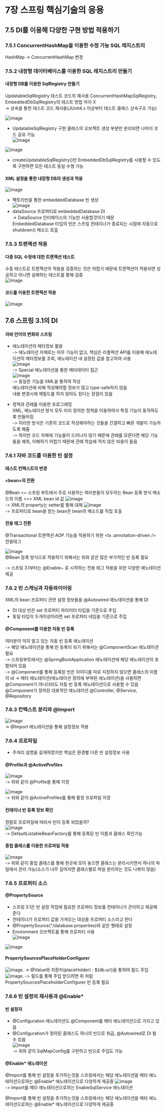 # 7장 스프링 핵심기술의 응용

## 7.5 DI를 이용해 다양한 구현 방법 적용하기
### 7.5.1 ConcurrentHashMap을 이용한 수정 가능 SQL 레지스트리 
HashMap -> ConcurrentHashMap 변경  
### 7.5.2 내장형 데이터베이스를 이용한 SQL 레지스트리 만들기
#### 내장형 DB를 이용한 SqlRegistry 만들기

UpdatableSqlRegistry 테스트 코드의 재사용
ConcurrentHashMapSqlRegistry, EmbeddedDbSqlRegistry의 테스트 방법 차이 X  
-> 상속을 통한 테스트 코드 재사용(JUnit4.x 이상부터 테스트 클래스 상속구조 가능)

![image](https://user-images.githubusercontent.com/18495291/235968155-9dddc177-bbcd-4228-ab48-2f139b4c5b42.png)  
- UpdatableSqlRegistry 구현 클래스의 오브젝트 생성 부분만 분리되면 나머지 코드 공유 가능  
![image](https://user-images.githubusercontent.com/18495291/235968255-21d552ac-8af1-4d3e-8805-5c0bb60c3ab8.png) 

![image](https://user-images.githubusercontent.com/18495291/235969785-ff65e484-4192-4425-af66-94df31aeb458.png)
- createUpdatableSqlRegistry()만 EmbeddedDbSqlRegistry를 사용할 수 있도록 구현하면 모든 테스트 동일 수행 가능  

#### XML 설정을 통한 내장형 DB의 생성과 적용

![image](https://user-images.githubusercontent.com/18495291/235971080-156a66f3-3521-4b13-a6b3-31ca9cdd4669.png)
- 팩토리빈을 통한 embeddedDatabase 빈 생성  
![image](https://user-images.githubusercontent.com/18495291/235971312-fd315b1a-a790-4491-b0a3-6de7d96cc095.png)
- dataSource 프로퍼티로 embeddedDatabase DI  
-> DataSource 인터페이스의 기능만 사용할것이기 때문  
EmbeddedDatabase 타입의 빈은 스프링 컨테이너가 종료되는 시점에 자동으로 shutdown() 메소드 호출  

### 7.5.3 트랜잭션 적용  
#### 다중 SQL 수정에 대한 트랜잭션 테스트
수동 테스트로 트랜잭션의 적용을 검증하는 것은 어렵기 때문에 트랜잭션이 적용되면 성공하고 아니면 실패하는 테스트를 통해 검증  
![image](https://user-images.githubusercontent.com/18495291/236244280-f93d69a0-edc5-4419-bc10-5503cce45d70.png)

#### 코드를 이용한 트랜잭션 적용
![image](https://user-images.githubusercontent.com/18495291/236244775-d9e1a620-456f-4234-a4df-ce7867ade29a.png)

## 7.6 스프링 3.1의 DI
#### 자바 언어의 변화와 스프링
- 애노테이션의 메타정보 활용  
-> 애노테이션 자체로는 아무 기능이 없고, 핵심은 리플렉션 API를 이용해 애노테이션의 메타정보를 조회, 애노테이션 내 설정된 값을 참고하여 사용  
![image](https://user-images.githubusercontent.com/18495291/236248825-16e98115-3d80-4aba-ba1c-57c9a5d8f932.png)  
-> Special 애노테이션을 통한 메타데이터 접근  
![image](https://user-images.githubusercontent.com/18495291/236249000-65d27c5a-855b-4e32-a3db-b6632297bdb9.png)  
-> 동일한 기능을 XML을 통하여 작성  
애노테이션에 비해 작성해야할 정보가 많고 type-safe하지 않음  
내용 변경시에 재빌드를 하지 않아도 된다는 장점이 있음  

- 정책과 관례를 이용한 프로그래밍  
XML, 애노테이션 방식 모두 미리 정의한 정책을 이용하여서 특정 기능이 동작하도록 만들어짐  
-> 이러한 방식은 기존의 코드로 작성해야하는 것들을 간결하고 빠른 개발이 가능하도록 해줌  
-> 하지만 코드 자체에 기능들이 드러나지 않기 때문에 관례를 모른다면 해당 기능들을 예측, 이해하기 어렵기 때문에 관례 학습에 적지 않은 비용이 들음  

### 7.6.1 자바 코드를 이용한 빈 설정  
#### 테스트 컨텍스트의 변경 
#### \<bean\>의 전환  
@Bean <= 스프링 부트에서 주로 사용하는 여러분들이 모두아는 Bean 등록 방식 
메소드의 이름 <=> XML bean id 값
![image](https://user-images.githubusercontent.com/18495291/236257654-546d4a16-7d31-494a-80e2-712dc1651a09.png)  
-> XML의 property는 setter를 통해 대체
![image](https://user-images.githubusercontent.com/18495291/236258636-2fce5e60-aa1d-44d6-b001-1e75a981d5c2.png)  
-> 프로퍼티로 bean을 받는 bean은 bean의 메소드를 직접 호출 

#### 전용 태그 전환  
@Transactional 트랜잭션 AOP 기능을 적용하기 위한 \<tx :annotation-driven \/\> 전용태그

![image](https://user-images.githubusercontent.com/18495291/236266844-b9929d09-34d0-4562-8c2d-788d4c30c13b.png)  
@Bean 등록 방식으로 적용하기 위해서는 위와 같은 많은 부가적인 빈 등록 필요  

-> 스프링 3.1부터는 @Enable~ 로 시작하는 전용 태그 적용을 위한 다양한 애노테이션 제공

### 7.6.2 빈 스캐닝과 자동와이어링  
XML의 bean 프로퍼티 관련 설정 정보들을 @Autowired 애노테이션을 통해 DI  
- DI 대상 빈은 set 프로퍼티 파라미터 타입을 기준으로 주입
- 동일 타입이 두개이상이라면 set 프로퍼티 네임을 기준으로 주입

#### @Component를 이용한 자동 빈 등록  
여러분이 익히 알고 있는 자동 빈 등록 애노테이션  
-> 해당 애노테이션을 통해 빈 등록이 되기 위해서는 @ComponentScan 애노테이션 필요  
-> 스프링부트에서는 @SpringBootApplication 애노테이션에 해당 애노테이션이 포함되어 있음  
-> @Component를 통해 등록된 빈은 아이디를 따로 지정하지 않으면 클래스의 이름이 id
-> 메타 에노테이션(애노테이션 정의에 부여된 애노테이션)을 사용하면 @Component가 아니더라도 자동 빈 등록 애노테이션으로 사용할 수 있음 @Component가 정의된 대표적인 에노테이션 @Controller, @Service, @Repository  

### 7.6.3 컨텍스트 분리와 @Import  
![image](https://user-images.githubusercontent.com/18495291/236267721-c4ee3fb0-1980-4177-aef0-f0345f770b09.png)  
-> @Import 애노테이션을 통해 설정정보 적용  

### 7.6.4 프로파일  
- 주저리 설명을 길게하였지만 핵심은 환경별 다른 빈 설정정보 사용  
#### @Profile과 @ActiveProfiles

![image](https://user-images.githubusercontent.com/18495291/236269952-fc2c0cdf-4aac-4336-801b-a6ebb44814d7.png)  
-> 위와 같이 @Profile을 통해 지정

![image](https://user-images.githubusercontent.com/18495291/236270068-dd118e37-0972-42db-acdc-8f7a33a0c296.png)  
-> 위와 같이 @ActiveProfiles를 통해 활정 프로파일 지정  

#### 컨테이너 빈 등록 정보 확인 
정말로 프로파일에 따라서 빈이 등록 되었을까?  
![image](https://user-images.githubusercontent.com/18495291/236270530-ea69addb-da97-4222-a9ff-8cb2719be63d.png)  
-> DefaultListableBeanFactory를 통해 등록된 빈 이름과 클래스 확인가능  

#### 중첩 클래스를 이용한 프로파일 적용
![image](https://user-images.githubusercontent.com/18495291/236271377-9d46543e-c4f0-4fbb-bcb9-d83c0058eee9.png)  
-> 위와 같이 중첩 클래스를 통해 한곳에 모아 놓으면 클래스는 분리시키면서 하나의 파일에서 관리 가능(소스가 너무 길어지면 클래스별로 파일 분리하는 것도 나쁘지 않음)  

### 7.6.5 프로퍼티 소스  
#### @PropertySource
- 스프링 3.1은 빈 설정 작업에 필요한 프로퍼티 정보를 컨테이너가 관리하고 제공해준다
- 컨테이너가 프로퍼티 값을 가져오는 대상을 프로퍼티 소스라고 한다  
- @PropertySource("/database.properties)와 같은 형태로 설정
- Environment 오브젝트를 통해 프로퍼티 사용  
![image](https://user-images.githubusercontent.com/18495291/236276949-6960aea0-a5e2-4248-b433-754e399a0451.png)  

![image](https://user-images.githubusercontent.com/18495291/236276859-afce7f38-43ef-4d73-a833-20751d71fbbf.png)  

#### PropertySourcesPlaceHolderConfigurer
![image](https://user-images.githubusercontent.com/18495291/236277775-2da53ff0-07b8-4e6d-a98d-b83472e14cd8.png). 
-> @Value와 치환자(placeHolder) : ${db.url}을 통하여 필드 주입  
![image](https://user-images.githubusercontent.com/18495291/236279181-873e77ee-3ac3-43d3-b797-87229523433e.png). 
-> 필드를 통해 주입 받으려면 위 처럼 PropertySourcesPlaceholderConfigurer 빈 등록 필요  

### 7.6.6 빈 설정의 재사용과 @Enable*
#### 빈 설정자  
- @Configuration 애노테이션도 @Component를 메타 애노테이션으로 가지고 있음
- @Configuration가 정의된 클래스도 하나의 빈으로 취급, @Autowired로 DI 될 수 있음  
![image](https://user-images.githubusercontent.com/18495291/236284092-cfb3cf84-d03e-4622-8ed4-c26703589411.png)    
-> 위와 같이 SqlMapConfig를 구현하고 빈으로 주입도 가능 

#### @Enable* 애노테이션 
@Import를 통해 빈 설정을 추가하는것을 스프링에서는 해당 애노테이션을 메타 애노테이션으로하는 @Enable* 애노테이션으로 다양하게 제공중 
![image](https://user-images.githubusercontent.com/18495291/236284907-941529b9-653a-4bba-8335-a7c29a6c4992.png)  
-> Import를 메타 애노테이션으로하는 EnableSqlService 애노테이션  

@Import를 통해 빈 설정을 추가하는것을 스프링에서는 해당 애노테이션을 메타 애노테이션으로하는 @Enable* 애노테이션으로 다양하게 제공중 
